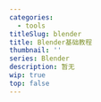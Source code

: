```yaml
---
categories:
  - tools
titleSlug: blender
title: Blender基础教程
thumbnail: ''
series: Blender
description: 暂无
wip: true
top: false
---
```


